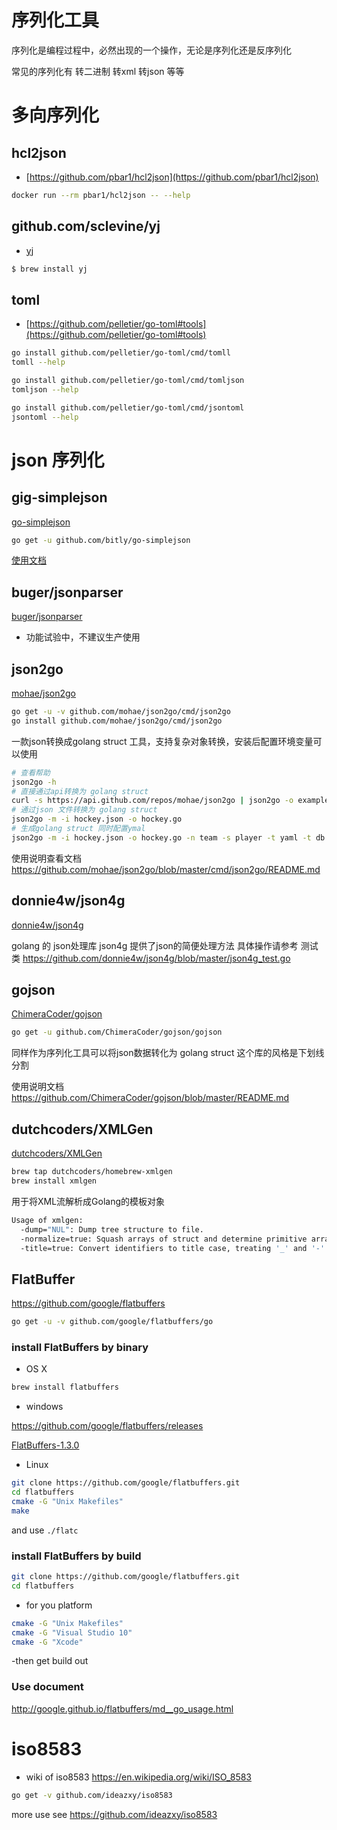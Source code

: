 # 序列化工具

序列化是编程过程中，必然出现的一个操作，无论是序列化还是反序列化

常见的序列化有 转二进制 转xml 转json 等等

# 多向序列化

## hcl2json

- [https://github.com/pbar1/hcl2json](https://github.com/pbar1/hcl2json)

```bash
docker run --rm pbar1/hcl2json -- --help
```

## github.com/sclevine/yj

- [yj](https://github.com/sclevine/yj)

```bash
$ brew install yj
```

## toml

- [https://github.com/pelletier/go-toml#tools](https://github.com/pelletier/go-toml#tools)

```bash
go install github.com/pelletier/go-toml/cmd/tomll
tomll --help

go install github.com/pelletier/go-toml/cmd/tomljson
tomljson --help

go install github.com/pelletier/go-toml/cmd/jsontoml
jsontoml --help
```

# json 序列化


## gig-simplejson

[go-simplejson](https://github.com/bitly/go-simplejson)

```sh
go get -u github.com/bitly/go-simplejson
```

[使用文档](http://godoc.org/github.com/bitly/go-simplejson)

## buger/jsonparser

[buger/jsonparser](https://github.com/buger/jsonparser)

- 功能试验中，不建议生产使用

## json2go

[mohae/json2go](https://github.com/mohae/json2go)

```sh
go get -u -v github.com/mohae/json2go/cmd/json2go
go install github.com/mohae/json2go/cmd/json2go
```

一款json转换成golang struct 工具，支持复杂对象转换，安装后配置环境变量可以使用

```sh
# 查看帮助
json2go -h
# 直接通过api转换为 golang struct
curl -s https://api.github.com/repos/mohae/json2go | json2go -o example/github.go -w -a -n repo
# 通过json 文件转换为 golang struct
json2go -m -i hockey.json -o hockey.go
# 生成golang struct 同时配置ymal
json2go -m -i hockey.json -o hockey.go -n team -s player -t yaml -t db
```

使用说明查看文档 https://github.com/mohae/json2go/blob/master/cmd/json2go/README.md

## donnie4w/json4g

[donnie4w/json4g](https://github.com/donnie4w/json4g)

golang 的 json处理库
json4g 提供了json的简便处理方法
具体操作请参考 测试类 https://github.com/donnie4w/json4g/blob/master/json4g_test.go


## gojson

[ChimeraCoder/gojson](https://github.com/ChimeraCoder/gojson)

```sh
go get -u github.com/ChimeraCoder/gojson/gojson
```

同样作为序列化工具可以将json数据转化为 golang struct 这个库的风格是下划线分割

使用说明文档 https://github.com/ChimeraCoder/gojson/blob/master/README.md

## dutchcoders/XMLGen

[dutchcoders/XMLGen](https://github.com/dutchcoders/XMLGen)

```sh
brew tap dutchcoders/homebrew-xmlgen
brew install xmlgen
```

用于将XML流解析成Golang的模板对象

```sh
Usage of xmlgen:
  -dump="NUL": Dump tree structure to file.
  -normalize=true: Squash arrays of struct and determine primitive array type.
  -title=true: Convert identifiers to title case, treating '_' and '-' as word boundaries.
```


## FlatBuffer

https://github.com/google/flatbuffers

```sh
go get -u -v github.com/google/flatbuffers/go
```

### install FlatBuffers by binary

- OS X

```sh
brew install flatbuffers
```

- windows

https://github.com/google/flatbuffers/releases

[FlatBuffers-1.3.0](https://github.com/google/flatbuffers/releases/download/v1.3.0/flatc_windows_exe.zip)

- Linux

```sh
git clone https://github.com/google/flatbuffers.git
cd flatbuffers
cmake -G "Unix Makefiles"
make
```

and use `./flatc`

### install FlatBuffers by build

```sh
git clone https://github.com/google/flatbuffers.git
cd flatbuffers
```

- for you platform

```sh
cmake -G "Unix Makefiles"
cmake -G "Visual Studio 10"
cmake -G "Xcode"
```

-then get build out


### Use document

http://google.github.io/flatbuffers/md__go_usage.html

# iso8583

- wiki of iso8583 https://en.wikipedia.org/wiki/ISO_8583

```sh
go get -v github.com/ideazxy/iso8583
```

more use see https://github.com/ideazxy/iso8583

